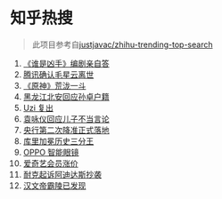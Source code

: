 # 知乎热搜

> 此项目参考自[justjavac/zhihu-trending-top-search](https://github.com/justjavac/zhihu-trending-top-search/blob/main/utils.ts)

<!-- BEGIN -->
  <!-- 最后更新时间:Wed Dec 15 2021 16:16:47 GMT+0000 (Coordinated Universal Time) -->
  1. [《谁是凶手》编剧亲自答](https://www.zhihu.com/search?q=谁是凶手)
1. [腾讯确认毛星云离世](https://www.zhihu.com/search?q=毛星云)
1. [《原神》荒泷一斗](https://www.zhihu.com/search?q=原神)
1. [黑龙江北安回应孙卓户籍](https://www.zhihu.com/search?q=孙卓)
1. [Uzi 复出](https://www.zhihu.com/search?q=uzi)
1. [袁咏仪回应儿子不当言论](https://www.zhihu.com/search?q=袁咏仪)
1. [央行第二次降准正式落地](https://www.zhihu.com/search?q=央行降准)
1. [库里加冕历史三分王](https://www.zhihu.com/search?q=库里)
1. [OPPO 智能眼镜](https://www.zhihu.com/search?q=oppo)
1. [爱奇艺会员涨价](https://www.zhihu.com/search?q=爱奇艺)
1. [耐克起诉阿迪达斯抄袭](https://www.zhihu.com/search?q=耐克起诉阿迪达斯)
1. [汉文帝霸陵已发现](https://www.zhihu.com/search?q=汉文帝霸陵)
  <!-- END -->